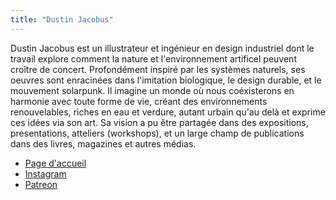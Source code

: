 ```yaml
---
title: "Dustin Jacobus"
---
```


Dustin Jacobus est un illustrateur et ingénieur en design industriel dont le travail explore comment la nature et l'environnement artificel peuvent croître de concert. Profondément inspiré par les systèmes naturels, ses oeuvres sont enracinées dans l'imitation biologique, le design durable, et le mouvement solarpunk. Il imagine un monde où nous coéxisterons en harmonie avec toute forme de vie, créant des environnements renouvelables, riches en eau et verdure, autant urbain qu'au delà et exprime ces idées via son art. Sa vision a pu être partagée dans des expositions, presentations, atteliers (workshops), et un large champ de publications dans des livres, magazines et autres médias.

- [Page d'accueil](https://dustinjacobus.com/)
- [Instagram](https://www.instagram.com/solarpunkart/)
- [Patreon](http://patreon.com/dustinjacobus)
